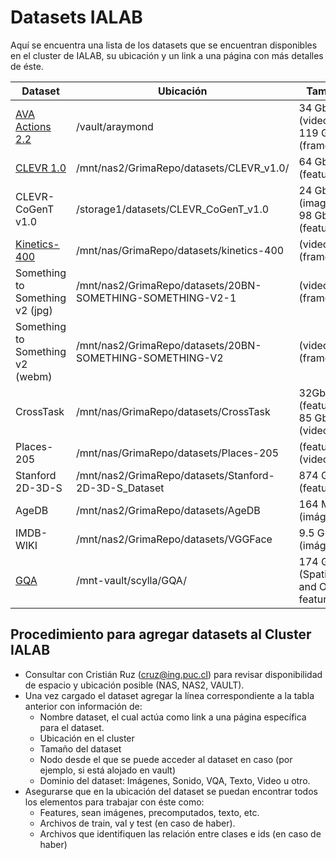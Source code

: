 # Datasets IALAB

Aquí se encuentra una lista de los datasets que se encuentran disponibles en el cluster de IALAB, su ubicación y un link a una página con más detalles de éste.

| Dataset | Ubicación | Tamaño | Nodo |Dominio |
|---------|-----------|--------|------|------|
|      [AVA Actions 2.2](https://github.com/ialab-puc/cluster/blob/datasets/datasets/ava_actions2_2.MD)  |  /vault/araymond    |   34 Gb (videos), 119 Gb (frames)   |    scylla  | Video | 
|       [CLEVR 1.0](https://github.com/ialab-puc/cluster/blob/datasets/datasets/clevr1_0.MD)  |    /mnt/nas2/GrimaRepo/datasets/CLEVR_v1.0/       |  64 Gb (features)       |   Todos   | VQA |
|       CLEVR-CoGenT v1.0  |    /storage1/datasets/CLEVR_CoGenT_v1.0       |  24 Gb (imagenes) 98 Gb (features)       |   grievous   | VQA |
|       [Kinetics-400](https://github.com/ialab-puc/cluster/blob/datasets/datasets/kinetics400.MD) |     /mnt/nas/GrimaRepo/datasets/kinetics-400      |       (videos), (frames)   |   Todos   | Video |
|       Something to Something v2 (jpg) |     /mnt/nas2/GrimaRepo/datasets/20BN-SOMETHING-SOMETHING-V2-1    |       (videos), (frames)   |   Todos   | Video |
|       Something to Something v2 (webm) |     /mnt/nas2/GrimaRepo/datasets/20BN-SOMETHING-SOMETHING-V2    |       (videos), (frames)   |   Todos   | Video |
|       CrossTask |     /mnt/nas/GrimaRepo/datasets/CrossTask   |    32Gb   (features), 85 Gb (videos)   |   Todos   | Video |
|      Places-205 |     /mnt/nas/GrimaRepo/datasets/Places-205  |       (features),  (videos)   |   Todos   | Imágenes |
|     Stanford 2D-3D-S |     /mnt/nas2/GrimaRepo/datasets/Stanford-2D-3D-S_Dataset  |   874 Gb (features)   |   Todos   | Ambientes 2D y 3D |
|      AgeDB |     /mnt/nas2/GrimaRepo/datasets/AgeDB  |      164 Mb (imágenes)   |   Todos   | Imágenes |
|       IMDB-WIKI |     /mnt/nas2/GrimaRepo/datasets/VGGFace  |     9.5 Gb (imágenes)  |   Todos   | Imágenes |
|       [GQA](https://cs.stanford.edu/people/dorarad/gqa/about.html) |     /mnt-vault/scylla/GQA/  |     174 Gb (Spatial and Object features)  |   Todos   | VQA |

## Procedimiento para agregar datasets al Cluster IALAB

* Consultar con Cristián Ruz (cruz@ing.puc.cl) para revisar disponibilidad de espacio y ubicación posible (NAS, NAS2, VAULT).
* Una vez cargado el dataset agregar la línea correspondiente a la tabla anterior con información de:
  * Nombre dataset, el cual actúa como link a una página específica para el dataset.
  * Ubicación en el cluster
  * Tamaño del dataset
  * Nodo desde el que se puede acceder al dataset en caso (por ejemplo, si está alojado en vault)
  * Dominio del dataset: Imágenes, Sonido, VQA, Texto, Video u otro.
* Asegurarse que en la ubicación del dataset se puedan encontrar todos los elementos para trabajar con éste como:
  * Features, sean imágenes, precomputados, texto, etc.
  * Archivos de train, val y test (en caso de haber).
  * Archivos que identifiquen las relación entre clases e ids (en caso de haber)
